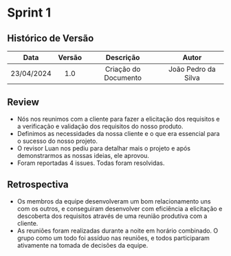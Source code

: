 # Sprint 1

##  Histórico de Versão

| **Data** | **Versão** | **Descrição** | **Autor** |
| :--------: | :--------: | :--------:  | :--------: | 
| 23/04/2024 | 1.0 | Criação do Documento  | João Pedro da Silva |

## Review

- Nós nos reunimos com a cliente para fazer a elicitação dos requisitos e a verificação e validação dos requisitos do nosso produto.
- Definimos as necessidades da nossa cliente e o que era essencial para o sucesso do nosso projeto.
- O revisor Luan nos pediu para detalhar mais o projeto e após demonstrarmos as nossas ideias, ele aprovou.
- Foram reportadas 4 issues. Todas foram resolvidas.

    
## Retrospectiva

- Os membros da equipe desenvolveram um bom relacionamento uns com os outros, e conseguiram desenvolver com eficiência a elicitação e descoberta dos requisitos através de uma reunião produtiva com a cliente.
- As reuniões foram realizadas durante a noite em horário combinado. O grupo como um todo foi assíduo nas reuniões, e todos participaram ativamente na tomada de decisões da equipe. 

